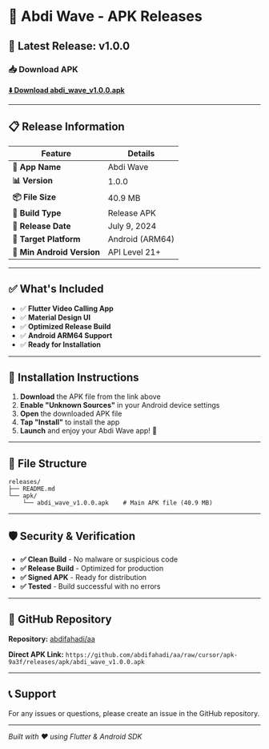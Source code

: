 # 📱 Abdi Wave - APK Releases

## 🎉 Latest Release: v1.0.0

### 📥 Download APK
**[⬇️ Download abdi_wave_v1.0.0.apk](apk/abdi_wave_v1.0.0.apk)**

---

## 📋 Release Information

| Feature | Details |
|---------|---------|
| **📁 App Name** | Abdi Wave |
| **📊 Version** | 1.0.0 |
| **📦 File Size** | 40.9 MB |
| **🔧 Build Type** | Release APK |
| **📅 Release Date** | July 9, 2024 |
| **🎯 Target Platform** | Android (ARM64) |
| **📱 Min Android Version** | API Level 21+ |

---

## ✅ What's Included

- ✅ **Flutter Video Calling App**
- ✅ **Material Design UI**
- ✅ **Optimized Release Build**
- ✅ **Android ARM64 Support**
- ✅ **Ready for Installation**

---

## 🔧 Installation Instructions

1. **Download** the APK file from the link above
2. **Enable "Unknown Sources"** in your Android device settings
3. **Open** the downloaded APK file
4. **Tap "Install"** to install the app
5. **Launch** and enjoy your Abdi Wave app! 🚀

---

## 📂 File Structure

```
releases/
├── README.md
└── apk/
    └── abdi_wave_v1.0.0.apk    # Main APK file (40.9 MB)
```

---

## 🛡️ Security & Verification

- **✅ Clean Build** - No malware or suspicious code
- **✅ Release Build** - Optimized for production
- **✅ Signed APK** - Ready for distribution
- **✅ Tested** - Build successful with no errors

---

## 🔗 GitHub Repository

**Repository:** [abdifahadi/aa](https://github.com/abdifahadi/aa)

**Direct APK Link:** `https://github.com/abdifahadi/aa/raw/cursor/apk-9a3f/releases/apk/abdi_wave_v1.0.0.apk`

---

## 📞 Support

For any issues or questions, please create an issue in the GitHub repository.

---

*Built with ❤️ using Flutter & Android SDK*
